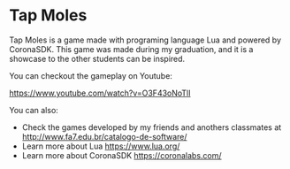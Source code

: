 # Tap Moles

Tap Moles is a game made with programing language Lua and powered by CoronaSDK. This game was made during my graduation, and it is a showcase to the other students can be inspired.

You can checkout the gameplay on Youtube:

https://www.youtube.com/watch?v=O3F43oNoTlI

You can also:
  - Check the games developed by my friends and anothers classmates at      http://www.fa7.edu.br/catalogo-de-software/
  - Learn more about Lua https://www.lua.org/
  - Learn more about CoronaSDK https://coronalabs.com/